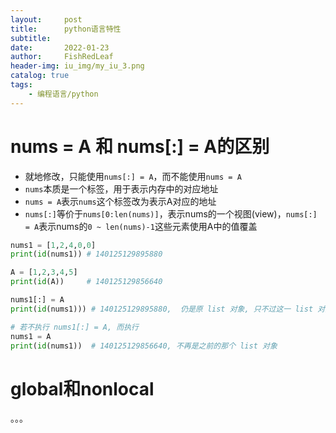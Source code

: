 ```yaml
---
layout:     post
title:      python语言特性
subtitle:   
date:       2022-01-23
author:     FishRedLeaf
header-img: iu_img/my_iu_3.png
catalog: true
tags:
    - 编程语言/python
---
```


# nums = A 和 nums[:] = A的区别
- 就地修改，只能使用`nums[:] = A`，而不能使用`nums = A`
- `nums`本质是一个标签，用于表示内存中的对应地址
- `nums = A`表示`nums`这个标签改为表示A对应的地址
- `nums[:]`等价于`nums[0:len(nums)]`，表示nums的一个视图(view)，`nums[:] = A`表示nums的`0 ~ len(nums)-1`这些元素使用A中的值覆盖

```python
nums1 = [1,2,4,0,0] 
print(id(nums1)) # 140125129895880

A = [1,2,3,4,5]
print(id(A))     # 140125129856640

nums1[:] = A
print(id(nums1))) # 140125129895880,  仍是原 list 对象, 只不过这一 list 对象的值发生了改变

# 若不执行 nums1[:] = A, 而执行
nums1 = A
print(id(nums1))  # 140125129856640, 不再是之前的那个 list 对象
```


# global和nonlocal
。。。
